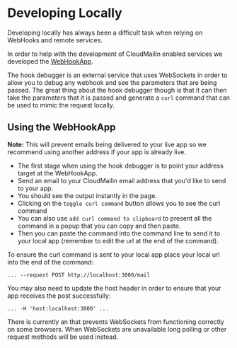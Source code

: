 # Developing Locally

Developing locally has always been a difficult task when relying on WebHooks and remote services.

In order to help with the development of CloudMailin enabled services we developed the [WebHookApp](http://webhooks.cloudmailin.com/).

The hook debugger is an external service that uses WebSockets in order to allow you to debug any webhook and see the parameters that are being passed.
The great thing about the hook debugger though is that it can then take the parameters that it is passed and generate a `curl` command that can be used to mimic the request locally.

## Using the WebHookApp

**Note:** This will prevent emails being delivered to your live app so we recommend using another address if your app is already live.

* The first stage when using the hook debugger is to point your address target at the WebHookApp.
* Send an email to your CloudMailin email address that you'd like to send to your app.
* You should see the output instantly in the page.
* Clicking on the `toggle curl command` button allows you to see the curl command
* You can also use `add curl command to clipboard` to present all the command in a popup that you can copy and then paste.
* Then you can paste the command into the command line to send it to your local app (remember to edit the url at the end of the command).

To ensure the curl command is sent to your local app place your local url into the end of the command:

    ... --request POST http://localhost:3000/mail

You may also need to update the host header in order to ensure that your app receives the post successfully:

    ... -H 'host:localhost:3000' ...

There is currently an that prevents WebSockets from functioning correctly on some browsers. When WebSockets are unavailable long polling or other request methods will be used instead.
